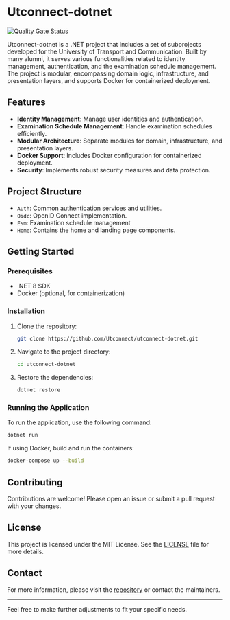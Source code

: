 # Utconnect-dotnet
[![Quality Gate Status](https://sonarcloud.io/api/project_badges/measure?project=Utconnect_utconnect-dotnet&metric=alert_status)](https://sonarcloud.io/summary/new_code?id=Utconnect_utconnect-dotnet)

Utconnect-dotnet is a .NET project that includes a set of subprojects developed for the University of Transport and Communication. Built by many alumni, it serves various functionalities related to identity management, 
authentication, and the examination schedule management. The project is modular, encompassing domain logic, infrastructure, and presentation layers, and supports Docker for containerized deployment.

## Features

- **Identity Management**: Manage user identities and authentication.
- **Examination Schedule Management**: Handle examination schedules efficiently.
- **Modular Architecture**: Separate modules for domain, infrastructure, and presentation layers.
- **Docker Support**: Includes Docker configuration for containerized deployment.
- **Security**: Implements robust security measures and data protection.

## Project Structure
- `Auth`: Common authentication services and utilities.
- `Oidc`: OpenID Connect implementation.
- `Esm`: Examination schedule management
- `Home`: Contains the home and landing page components.

## Getting Started

### Prerequisites

- .NET 8 SDK
- Docker (optional, for containerization)

### Installation

1. Clone the repository:
    ```sh
    git clone https://github.com/Utconnect/utconnect-dotnet.git
    ```
2. Navigate to the project directory:
    ```sh
    cd utconnect-dotnet
    ```
3. Restore the dependencies:
    ```sh
    dotnet restore
    ```

### Running the Application

To run the application, use the following command:
```sh
dotnet run
```

If using Docker, build and run the containers:
```sh
docker-compose up --build
```

## Contributing

Contributions are welcome! Please open an issue or submit a pull request with your changes.

## License

This project is licensed under the MIT License. See the [LICENSE](LICENSE) file for more details.

## Contact

For more information, please visit the [repository](https://github.com/Utconnect/utconnect-dotnet) or contact the maintainers.

---

Feel free to make further adjustments to fit your specific needs.
